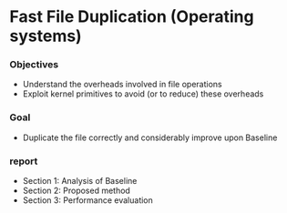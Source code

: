 # Fast File Duplication (Operating systems)
### Objectives
* Understand the overheads involved in file
operations<br>
* Exploit kernel primitives to avoid (or to reduce)
these overheads<br>
### Goal
* Duplicate the file correctly and considerably improve upon Baseline<br>
### report
* Section 1: Analysis of Baseline
* Section 2: Proposed method
* Section 3: Performance evaluation

